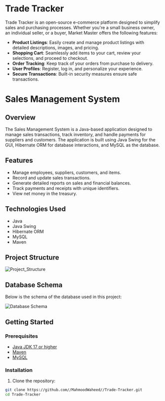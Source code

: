 # Trade Tracker

Trade Tracker is an open-source e-commerce platform designed to simplify sales and purchasing processes. Whether you're a small business owner, an individual seller, or a buyer, Market Master offers the following features:

- **Product Listings**: Easily create and manage product listings with detailed descriptions, images, and pricing.
- **Shopping Cart**: Seamlessly add items to your cart, review your selections, and proceed to checkout.
- **Order Tracking**: Keep track of your orders from purchase to delivery.
- **User Profiles**: Register, log in, and personalize your experience.
- **Secure Transactions**: Built-in security measures ensure safe transactions.

# Sales Management System

## Overview

The Sales Management System is a Java-based application designed to manage sales transactions, track inventory, and handle payments for suppliers and customers. The application is built using Java Swing for the GUI, Hibernate ORM for database interactions, and MySQL as the database.

## Features

- Manage employees, suppliers, customers, and items.
- Record and update sales transactions.
- Generate detailed reports on sales and financial balances.
- Track payments and receipts with unique identifiers.
- View net money in the treasury.

## Technologies Used

- Java
- Java Swing
- Hibernate ORM
- MySQL
- Maven

## Project Structure
![Project_Structure](https://github.com/user-attachments/assets/a7db3f53-ac60-4d5a-b399-c212d1535ed4)


## Database Schema

Below is the schema of the database used in this project:


![Database Schema](https://github.com/user-attachments/assets/89ea83ed-a574-48d3-a123-17564f3f1f62)

## Getting Started

### Prerequisites

- [Java JDK 17 or higher](https://www.oracle.com/java/technologies/javase/jdk17-archive-downloads.html)
- [Maven](https://maven.apache.org/download.cgi)
- [MySQL](https://dev.mysql.com/downloads/mysql/)

### Installation

1. Clone the repository:

```sh
git clone https://github.com//MahmoodWaheed//Trade-Tracker.git
cd Trade-Tracker

